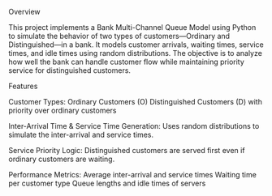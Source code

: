 Overview

This project implements a Bank Multi-Channel Queue Model using Python to simulate the behavior of two types of customers—Ordinary and Distinguished—in a bank. It models customer arrivals, waiting times, service times, and idle times using random distributions. The objective is to analyze how well the bank can handle customer flow while maintaining priority service for distinguished customers.

Features

Customer Types:
Ordinary Customers (O)
Distinguished Customers (D) with priority over ordinary customers

Inter-Arrival Time & Service Time Generation:
Uses random distributions to simulate the inter-arrival and service times.

Service Priority Logic:
Distinguished customers are served first even if ordinary customers are waiting.

Performance Metrics:
Average inter-arrival and service times
Waiting time per customer type
Queue lengths and idle times of servers
